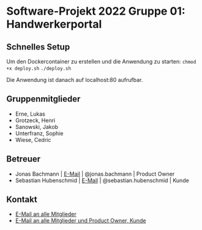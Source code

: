# Software-Projekt 2022 Gruppe 01: Handwerkerportal

## Schnelles Setup
Um den Dockercontainer zu erstellen und die Anwendung zu starten:
`chmod +x deploy.sh`
`./deploy.sh`

Die Anwendung ist danach auf localhost:80 aufrufbar.

## Gruppenmitglieder

- Erne, Lukas 
- Grotzeck, Henri
- Sanowski, Jakob
- Unterfranz, Sophie
- Wiese, Cedric


## Betreuer

- Jonas Bachmann | [E-Mail](mailto:jonas.bachmann@uni-konstanz.de) | @jonas.bachmann | Product Owner
- Sebastian Hubenschmid | [E-Mail](mailto:sebastian.hubenschmid@uni-konstanz.de) | @sebastian.hubenschmid | Kunde

## Kontakt

- [E-Mail an alle Mitglieder](mailto:lukas.erne@uni-konstanz.de,henri.grotzeck@uni-konstanz.de,jakob.sanowski@uni-konstanz.de,sophie.unterfranz@uni-konstanz.de,cedric.wiese@uni-konstanz.de,tino.zalac@uni-konstanz.de)
- [E-Mail an alle Mitglieder und Product Owner, Kunde](mailto:lukas.erne@uni-konstanz.de,henri.grotzeck@uni-konstanz.de,jakob.sanowski@uni-konstanz.de,sophie.unterfranz@uni-konstanz.de,cedric.wiese@uni-konstanz.de,tino.zalac@uni-konstanz.de,jonas.bachmann@uni-konstanz.de,sebastian.hubenschmid@uni-konstanz.de)

